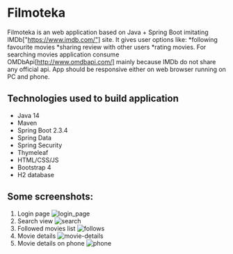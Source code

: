# Filmoteka
Filmoteka is an web application based on Java + Spring Boot imitating IMDb["https://www.imdb.com/"] site. It gives user options like: 
*following favourite movies
*sharing review with other users
*rating movies.
For searching movies application consume OMDbApi[http://www.omdbapi.com/] mainly because IMDb do not share any official api.
App should be responsive either on web browser running on PC and phone.  
## Technologies used to build application
* Java 14
* Maven
* Spring Boot 2.3.4
* Spring Data
* Spring Security
* Thymeleaf
* HTML/CSS/JS
* Bootstrap 4
* H2 database
## Some screenshots:
1) Login page
![login_page](https://user-images.githubusercontent.com/48134943/95768092-115fbc00-0cb6-11eb-9857-691bdf0c9abd.png)
2) Search view
![search](https://user-images.githubusercontent.com/48134943/95768253-4ff57680-0cb6-11eb-884d-dccf6ea88bdb.png)
3) Followed movies list
![follows](https://user-images.githubusercontent.com/48134943/95768226-48ce6880-0cb6-11eb-9c14-ded97ab2ba37.png)
4) Movie details
![movie-details](https://user-images.githubusercontent.com/48134943/95768231-4b30c280-0cb6-11eb-935d-0a99664b3f3c.png)
5) Movie details on phone
![phone](https://user-images.githubusercontent.com/48134943/95768441-a5ca1e80-0cb6-11eb-902b-550b27468f01.png)
